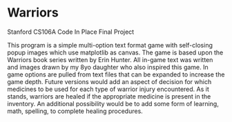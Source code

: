 # Warriors
Stanford CS106A Code In Place Final Project

This program is a simple multi-option text format game with self-closing popup images which use matplotlib as canvas.
The game is based upon the Warriors book series written by Erin Hunter. All in-game text was written and images drawn by my 
8yo daughter who also inspired this game. In game options are pulled from text files that can be expanded to increase the game 
depth. Future versions would add an aspect of decision for which medicines to be used for each type of warrior injury 
encountered. As it stands, warriors are healed if the appropriate medicine is present in the inventory. An additional 
possibility would be to add some form of learning, math, spelling, to complete healing procedures.
